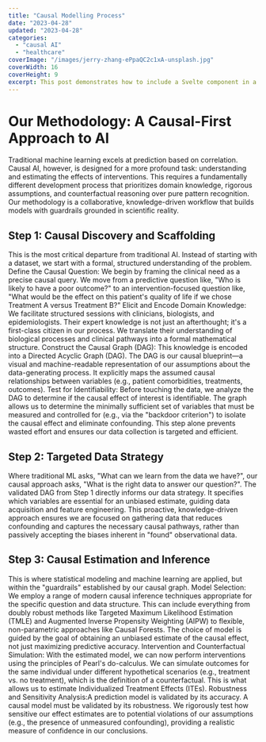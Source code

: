 ```yaml
---
title: "Causal Modelling Process"
date: "2023-04-28"
updated: "2023-04-28"
categories:
  - "causal AI"
  - "healthcare"
coverImage: "/images/jerry-zhang-ePpaQC2c1xA-unsplash.jpg"
coverWidth: 16
coverHeight: 9
excerpt: This post demonstrates how to include a Svelte component in a Markdown post.
---
```


# Our Methodology: A Causal-First Approach to AI
Traditional machine learning excels at prediction based on correlation. Causal AI, however, is designed for a more profound task: understanding and estimating the effects of interventions. This requires a fundamentally different development process that prioritizes domain knowledge, rigorous assumptions, and counterfactual reasoning over pure pattern recognition.
Our methodology is a collaborative, knowledge-driven workflow that builds models with guardrails grounded in scientific reality.
## Step 1: Causal Discovery and Scaffolding
This is the most critical departure from traditional AI. Instead of starting with a dataset, we start with a formal, structured understanding of the problem.
Define the Causal Question: We begin by framing the clinical need as a precise causal query. We move from a predictive question like, "Who is likely to have a poor outcome?" to an intervention-focused question like, "What would be the effect on this patient's quality of life if we chose Treatment A versus Treatment B?"
Elicit and Encode Domain Knowledge: We facilitate structured sessions with clinicians, biologists, and epidemiologists. Their expert knowledge is not just an afterthought; it's a first-class citizen in our process. We translate their understanding of biological processes and clinical pathways into a formal mathematical structure.
Construct the Causal Graph (DAG): This knowledge is encoded into a Directed Acyclic Graph (DAG). The DAG is our causal blueprint—a visual and machine-readable representation of our assumptions about the data-generating process. It explicitly maps the assumed causal relationships between variables (e.g., patient comorbidities, treatments, outcomes).
Test for Identifiability: Before touching the data, we analyze the DAG to determine if the causal effect of interest is identifiable. The graph allows us to determine the minimally sufficient set of variables that must be measured and controlled for (e.g., via the "backdoor criterion") to isolate the causal effect and eliminate confounding. This step alone prevents wasted effort and ensures our data collection is targeted and efficient.
## Step 2: Targeted Data Strategy
Where traditional ML asks, "What can we learn from the data we have?", our causal approach asks, "What is the right data to answer our question?".
The validated DAG from Step 1 directly informs our data strategy. It specifies which variables are essential for an unbiased estimate, guiding data acquisition and feature engineering. This proactive, knowledge-driven approach ensures we are focused on gathering data that reduces confounding and captures the necessary causal pathways, rather than passively accepting the biases inherent in "found" observational data.
## Step 3: Causal Estimation and Inference
This is where statistical modeling and machine learning are applied, but within the "guardrails" established by our causal graph.
Model Selection: We employ a range of modern causal inference techniques appropriate for the specific question and data structure. This can include everything from doubly robust methods like Targeted Maximum Likelihood Estimation (TMLE) and Augmented Inverse Propensity Weighting (AIPW) to flexible, non-parametric approaches like Causal Forests. The choice of model is guided by the goal of obtaining an unbiased estimate of the causal effect, not just maximizing predictive accuracy.
Intervention and Counterfactual Simulation: With the estimated model, we can now perform interventions using the principles of Pearl's do-calculus. We can simulate outcomes for the same individual under different hypothetical scenarios (e.g., treatment vs. no treatment), which is the definition of a counterfactual. This is what allows us to estimate Individualized Treatment Effects (ITEs).
Robustness and Sensitivity Analysis:A prediction model is validated by its accuracy. A causal model must be validated by its robustness. We rigorously test how sensitive our effect estimates are to potential violations of our assumptions (e.g., the presence of unmeasured confounding), providing a realistic measure of confidence in our conclusions.

